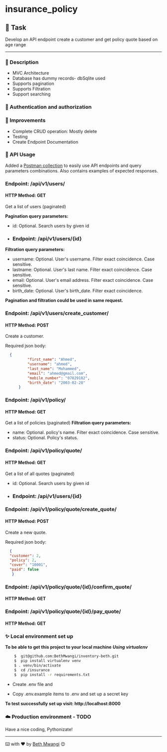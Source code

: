 # insurance_policy

## 🎯 Task

Develop an API endpoint create a customer and get policy quote based on age range

---

### 📖 Description

* MVC Architecture
* Database has dummy records- dbSqlite used 
* Supports pagination
* Supports Filtration
* Support searching

### 🔧 Authentication and authorization

### 🔎 Improvements

- Complete CRUD operation: Mostly delete 
- Testing
- Create Endpoint Documentation

### 🏁 API Usage

Added a [Postman collection](https://elements.getpostman.com/redirect?entityId=1716130-7fde645f-5468-4b91-9e3a-1b1443cdb18f&entityType=collection) to easily use API endpoints and query parameters combinations.
Also contains examples of expected responses.

### Endpoint: /api/v1/users/
#### HTTP Method: GET

Get a list of users (paginated)

**Pagination query parameters:**

- id: Optional. Search users by given id  
- ### Endpoint: /api/v1/users/{id}

**Filtration query parameters:**

- username: Optional. User's username. Filter exact coincidence. Case sensitive.
- lastname: Optional. User's last name. Filter exact coincidence. Case sensitive.
- email: Optional. User's email address. Filter exact coincidence. Case sensitive.
- birth_date: Optional. User's birth_date. Filter exact coincidence.

**Pagination and filtration could be used in same request.**


### Endpoint: /api/v1/users/create_customer/
#### HTTP Method: POST

Create a customer.

Required json body:
  ```json
    {
            "first_name": "Ahmed",
            "username": "ahmed",
            "last_name": "Mohammed",
            "email": "ahmed@gmail.com",
            "mobile_number": "07829182",
            "birth_date": "2003-02-28"
        }
  ```

### Endpoint: /api/v1/policy/

#### HTTP Method: GET
Get a list of policies (paginated)
**Filtration query parameters:**

- name: Optional. policy's name. Filter exact coincidence. Case sensitive.
- status: Optional. Policy's status. 


### Endpoint: /api/v1/policy/quote/

#### HTTP Method: GET
Get a list of all quotes (paginated)

- id: Optional. Search users by given id  
- ### Endpoint: /api/v1/users/{id}

### Endpoint: /api/v1/policy/quote/create_quote/
#### HTTP Method: POST

Create a new quote.

Required json body:
  ```json
    {
    "customer": 2,
    "policy": 2,
    "cover": "10001",
    "paid": false
     }
  ```

### Endpoint: /api/v1/policy/quote/{id}/confirm_quote/
#### HTTP Method: GET

### Endpoint: /api/v1/policy/quote/{id}/pay_quote/
#### HTTP Method: GET


### ✨ Local environment set up

**To be able to get this project to your local machine**
***Using virtualenv***

``` sh
    $  git@github.com:BethMwangi/inventory-beth.git
    $  pip install virtualenv venv
    $ . venv/bin/activate
    $  cd /insurance
    $  pip install -r requirements.txt
```

- Create .env file and 

- Copy .env.example items to .env and set up a secret key



**To test successfully set up visit: http://localhost:8000**

### ☁️ Production environment - TODO

Have a nice coding, Pythonizate!

---
⌨️ with ❤️ by [Beth Mwangi](https://github.com/BethMwangi) 😊